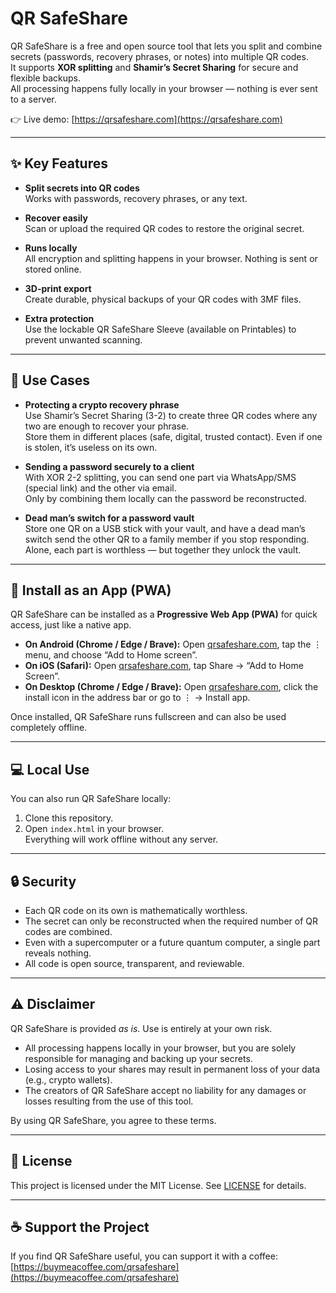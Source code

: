 # QR SafeShare

QR SafeShare is a free and open source tool that lets you split and combine secrets (passwords, recovery phrases, or notes) into multiple QR codes.  
It supports **XOR splitting** and **Shamir’s Secret Sharing** for secure and flexible backups.  
All processing happens fully locally in your browser — nothing is ever sent to a server.

👉 Live demo: [https://qrsafeshare.com](https://qrsafeshare.com)

---

## ✨ Key Features

- **Split secrets into QR codes**  
  Works with passwords, recovery phrases, or any text.

- **Recover easily**  
  Scan or upload the required QR codes to restore the original secret.

- **Runs locally**  
  All encryption and splitting happens in your browser. Nothing is sent or stored online.

- **3D-print export**  
  Create durable, physical backups of your QR codes with 3MF files.

- **Extra protection**  
  Use the lockable QR SafeShare Sleeve (available on Printables) to prevent unwanted scanning.

---

## 🔐 Use Cases

- **Protecting a crypto recovery phrase**  
  Use Shamir’s Secret Sharing (3-2) to create three QR codes where any two are enough to recover your phrase.  
  Store them in different places (safe, digital, trusted contact). Even if one is stolen, it’s useless on its own.

- **Sending a password securely to a client**  
  With XOR 2-2 splitting, you can send one part via WhatsApp/SMS (special link) and the other via email.  
  Only by combining them locally can the password be reconstructed.

- **Dead man’s switch for a password vault**  
  Store one QR on a USB stick with your vault, and have a dead man’s switch send the other QR to a family member if you stop responding.  
  Alone, each part is worthless — but together they unlock the vault.

---

## 📱 Install as an App (PWA)

QR SafeShare can be installed as a **Progressive Web App (PWA)** for quick access, just like a native app.

- **On Android (Chrome / Edge / Brave):** Open [qrsafeshare.com](https://qrsafeshare.com), tap the ⋮ menu, and choose “Add to Home screen”.  
- **On iOS (Safari):** Open [qrsafeshare.com](https://qrsafeshare.com), tap Share → “Add to Home Screen”.  
- **On Desktop (Chrome / Edge / Brave):** Open [qrsafeshare.com](https://qrsafeshare.com), click the install icon in the address bar or go to ⋮ → Install app.

Once installed, QR SafeShare runs fullscreen and can also be used completely offline.

---

## 💻 Local Use

You can also run QR SafeShare locally:  
1. Clone this repository.  
2. Open `index.html` in your browser.  
Everything will work offline without any server.

---

## 🔒 Security

- Each QR code on its own is mathematically worthless.  
- The secret can only be reconstructed when the required number of QR codes are combined.  
- Even with a supercomputer or a future quantum computer, a single part reveals nothing.  
- All code is open source, transparent, and reviewable.

---

## ⚠️ Disclaimer

QR SafeShare is provided *as is*. Use is entirely at your own risk.

- All processing happens locally in your browser, but you are solely responsible for managing and backing up your secrets.  
- Losing access to your shares may result in permanent loss of your data (e.g., crypto wallets).  
- The creators of QR SafeShare accept no liability for any damages or losses resulting from the use of this tool.  

By using QR SafeShare, you agree to these terms.

---

## 📜 License

This project is licensed under the MIT License. See [LICENSE](LICENSE) for details.

---

## ☕ Support the Project

If you find QR SafeShare useful, you can support it with a coffee:  
[https://buymeacoffee.com/qrsafeshare](https://buymeacoffee.com/qrsafeshare)

